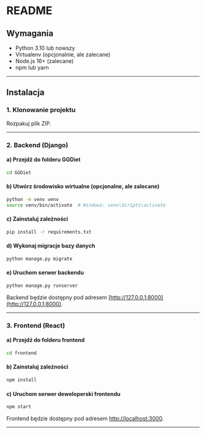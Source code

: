 # README

## Wymagania
- Python 3.10 lub nowszy
- Virtualenv (opcjonalnie, ale zalecane)
- Node.js 16+ (zalecane)
- npm lub yarn

---

## Instalacja

### 1. Klonowanie projektu

Rozpakuj plik ZIP.

---

### 2. Backend (Django)

#### a) Przejdź do folderu GGDiet

```bash
cd GGDiet
```
#### b) Utwórz środowisko wirtualne (opcjonalne, ale zalecane)

```bash
python -m venv venv
source venv/bin/activate  # Windows: venv\Scripts\activate
```

#### c) Zainstaluj zależności

```bash
pip install -r requirements.txt
```

#### d) Wykonaj migracje bazy danych

```bash
python manage.py migrate
```

#### e) Uruchom serwer backendu

```bash
python manage.py runserver
```

Backend będzie dostępny pod adresem [http://127.0.0.1:8000](http://127.0.0.1:8000).

---

### 3. Frontend (React)

#### a) Przejdź do folderu frontend

```bash
cd frontend
```

#### b) Zainstaluj zależności

```bash
npm install
```

#### c) Uruchom serwer deweloperski frontendu

```bash
npm start
```

Frontend będzie dostępny pod adresem [http://localhost:3000](http://localhost:3000).

---



